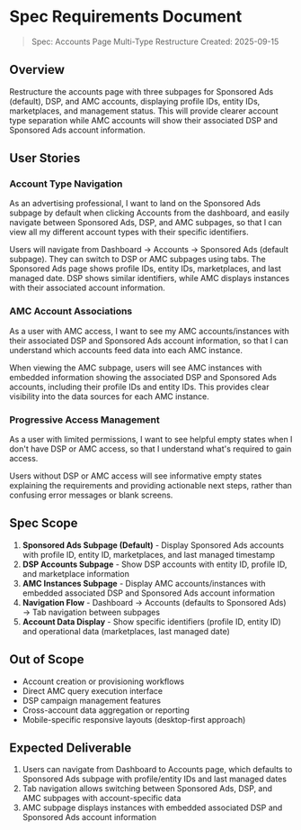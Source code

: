 # Spec Requirements Document

> Spec: Accounts Page Multi-Type Restructure
> Created: 2025-09-15

## Overview

Restructure the accounts page with three subpages for Sponsored Ads (default), DSP, and AMC accounts, displaying profile IDs, entity IDs, marketplaces, and management status. This will provide clearer account type separation while AMC accounts will show their associated DSP and Sponsored Ads account information.

## User Stories

### Account Type Navigation

As an advertising professional, I want to land on the Sponsored Ads subpage by default when clicking Accounts from the dashboard, and easily navigate between Sponsored Ads, DSP, and AMC subpages, so that I can view all my different account types with their specific identifiers.

Users will navigate from Dashboard → Accounts → Sponsored Ads (default subpage). They can switch to DSP or AMC subpages using tabs. The Sponsored Ads page shows profile IDs, entity IDs, marketplaces, and last managed date. DSP shows similar identifiers, while AMC displays instances with their associated account information.

### AMC Account Associations

As a user with AMC access, I want to see my AMC accounts/instances with their associated DSP and Sponsored Ads account information, so that I can understand which accounts feed data into each AMC instance.

When viewing the AMC subpage, users will see AMC instances with embedded information showing the associated DSP and Sponsored Ads accounts, including their profile IDs and entity IDs. This provides clear visibility into the data sources for each AMC instance.

### Progressive Access Management

As a user with limited permissions, I want to see helpful empty states when I don't have DSP or AMC access, so that I understand what's required to gain access.

Users without DSP or AMC access will see informative empty states explaining the requirements and providing actionable next steps, rather than confusing error messages or blank screens.

## Spec Scope

1. **Sponsored Ads Subpage (Default)** - Display Sponsored Ads accounts with profile ID, entity ID, marketplaces, and last managed timestamp
2. **DSP Accounts Subpage** - Show DSP accounts with entity ID, profile ID, and marketplace information
3. **AMC Instances Subpage** - Display AMC accounts/instances with embedded associated DSP and Sponsored Ads account information
4. **Navigation Flow** - Dashboard → Accounts (defaults to Sponsored Ads) → Tab navigation between subpages
5. **Account Data Display** - Show specific identifiers (profile ID, entity ID) and operational data (marketplaces, last managed date)

## Out of Scope

- Account creation or provisioning workflows
- Direct AMC query execution interface
- DSP campaign management features
- Cross-account data aggregation or reporting
- Mobile-specific responsive layouts (desktop-first approach)

## Expected Deliverable

1. Users can navigate from Dashboard to Accounts page, which defaults to Sponsored Ads subpage with profile/entity IDs and last managed dates
2. Tab navigation allows switching between Sponsored Ads, DSP, and AMC subpages with account-specific data
3. AMC subpage displays instances with embedded associated DSP and Sponsored Ads account information